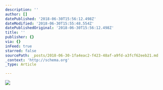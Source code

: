 ```yaml
---
description: ''
author: []
datePublished: '2018-06-30T15:56:12.498Z'
dateModified: '2018-06-30T15:55:48.554Z'
datePublishedOriginal: '2018-06-30T15:56:12.498Z'
title: ''
publisher: {}
via: {}
inFeed: true
starred: false
sourcePath: _posts/2018-06-30-1fa4eac2-f423-48af-a9fd-a3fcf62eeb21.md
_context: 'http://schema.org'
_type: Article

---
```

![](https://the-grid-user-content.s3-us-west-2.amazonaws.com/0b2deb6e-5fc6-4715-8054-087c2e7a541e.jpg)